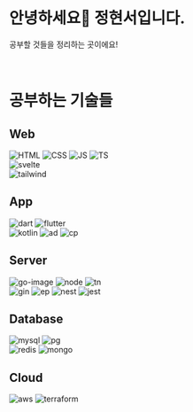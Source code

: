 # 안녕하세요👋 정현서입니다.
공부할 것들을 정리하는 곳이에요!
    
<br>

# 공부하는 기술들
## Web
![HTML]
![CSS]
![JS]
![TS]<br>
![svelte]<br>
![tailwind]

## App
![dart]
![flutter]<br>
![kotlin]
![ad]
![cp]

## Server
![go-image]
![node]
![tn]<br>
![gin]
![ep]
![nest]
![jest]

## Database
![mysql]
![pg]<br>
![redis]
![mongo]

## Cloud
![aws]
![terraform]
    
<br>

<!-- Markdown link & img dfn's -->

[HTML]: https://img.shields.io/badge/html5-E34F26?style=for-the-badge&logo=html5&logoColor=white
[CSS]: https://img.shields.io/badge/css3-1572B6?style=for-the-badge&logo=css3&logoColor=white
[JS]: https://img.shields.io/badge/javascript-F7DF1E?style=for-the-badge&logo=javascript&logoColor=white
[TS]: https://img.shields.io/badge/typescript-3178C6?style=for-the-badge&logo=typescript&logoColor=white
[react]: https://img.shields.io/badge/react-61DAFB?style=for-the-badge&logo=react&logoColor=white
[next]: https://img.shields.io/badge/next.js-000000?style=for-the-badge&logo=nextdotjs&logoColor=white
[cn]: https://img.shields.io/badge/shadcnui-000000?style=for-the-badge&logo=shadcnui&logoColor=white
[tailwind]: https://img.shields.io/badge/tailwindcss-06B6D4?style=for-the-badge&logo=tailwindcss&logoColor=white
[svelte]: https://img.shields.io/badge/svelte_kit-FF3E00?style=for-the-badge&logo=svelte&logoColor=white

[dart]: https://img.shields.io/badge/dart-0175C2?style=for-the-badge&logo=dart&logoColor=white
[flutter]: https://img.shields.io/badge/flutter-02569B?style=for-the-badge&logo=flutter&logoColor=white
[kotlin]: https://img.shields.io/badge/kotlin-7F52FF?style=for-the-badge&logo=kotlin&logoColor=white
[ad]: https://img.shields.io/badge/Android_studio-3DDC84?style=for-the-badge&logo=androidstudio&logoColor=white
[cp]: https://img.shields.io/badge/jetpack_compose-4285F4?style=for-the-badge&logo=jetpackcompose&logoColor=white

[go-image]: https://img.shields.io/badge/go-00ADD8?style=for-the-badge&logo=go&logoColor=white
[node]: https://img.shields.io/badge/node.js-339933?style=for-the-badge&logo=nodedotjs&logoColor=white
[tn]: https://img.shields.io/badge/ts_node-3178C6?style=for-the-badge&logo=tsnode&logoColor=white
[gin]: https://img.shields.io/badge/gin-008ECF?style=for-the-badge&logo=gin&logoColor=white
[ep]: https://img.shields.io/badge/express-000000?style=for-the-badge&logo=express&logoColor=white
[nest]: https://img.shields.io/badge/nestjs-E0234E?style=for-the-badge&logo=nestjs&logoColor=white
[jest]: https://img.shields.io/badge/jest-C21325?style=for-the-badge&logo=jest&logoColor=white


[mysql]: https://img.shields.io/badge/mysql-4479A1?style=for-the-badge&logo=mysql&logoColor=white
[pg]: https://img.shields.io/badge/postgresql-4169E1?style=for-the-badge&logo=postgresql&logoColor=white
[redis]: https://img.shields.io/badge/redis-DC382D?style=for-the-badge&logo=redis&logoColor=white
[mongo]: https://img.shields.io/badge/mongodb-47A248?style=for-the-badge&logo=mongodb&logoColor=white


[figma]: https://img.shields.io/badge/figma-F24E1E?style=for-the-badge&logo=figma&logoColor=white
[framer]: https://img.shields.io/badge/framer-0055FF?style=for-the-badge&logo=framer&logoColor=white

[cs]: https://img.shields.io/badge/c_sharp-A8B9CC?style=for-the-badge&logo=csharp&logoColor=white
[unity]: https://img.shields.io/badge/unity-181717?style=for-the-badge&logo=unity&logoColor=white

[terraform]: https://img.shields.io/badge/terraform-844FBA?style=for-the-badge&logo=terraform&logoColor=white

[aws]: https://img.shields.io/badge/amazon_aws-232F3E?style=for-the-badge&logo=amazonaws&logoColor=white
[vercel]: https://img.shields.io/badge/vercel-181717?style=for-the-badge&logo=vercel&logoColor=white

[git]: https://img.shields.io/badge/git-F05032?style=for-the-badge&logo=git&logoColor=white
[github]: https://img.shields.io/badge/github-181717?style=for-the-badge&logo=github&logoColor=white
[notion]: https://img.shields.io/badge/notion-000000?style=for-the-badge&logo=notion&logoColor=white
[discord]: https://img.shields.io/badge/discord-5865F2?style=for-the-badge&logo=discord&logoColor=white
[ga]: https://img.shields.io/badge/githubactions-2088FF?style=for-the-badge&logo=githubactions&logoColor=white
